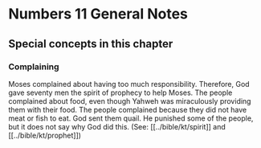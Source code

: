 # Numbers 11 General Notes
## Special concepts in this chapter

### Complaining
Moses complained about having too much responsibility. Therefore, God gave seventy men the spirit of prophecy to help Moses. The people complained about food, even though Yahweh was miraculously providing them with their food. The people complained because they did not have meat or fish to eat. God sent them quail. He punished some of the people, but it does not say why God did this. (See: [[../bible/kt/spirit]] and [[../bible/kt/prophet]])